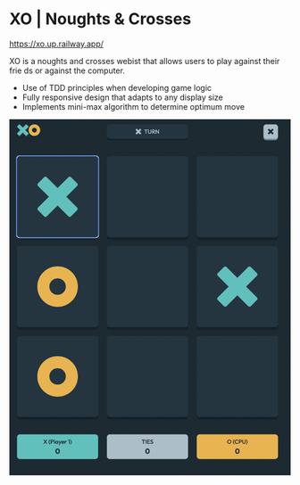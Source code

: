 # XO | Noughts & Crosses

https://xo.up.railway.app/

XO is a noughts and crosses webist that allows users to play against their frie ds or against the computer.

- Use of TDD principles when developing game logic
- Fully responsive design that adapts to any display size
- Implements mini-max algorithm to determine optimum move

<img src="./public/xo_gameplay.jpg"></img>
